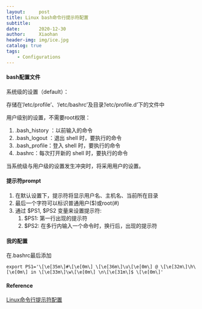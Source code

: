```yaml
---
layout:     post
title: Linux bash命令行提示符配置
subtitle:   
date:       2020-12-30
author:     Xiaohan
header-img: img/ice.jpg
catalog: true
tags:
    - Configurations
---
```


#### bash配置文件

系统级的设置（default）：

存储在’/etc/profile’、‘/etc/bashrc’及目录’/etc/profile.d’下的文件中

用户级别的设置，不需要root权限：
1. .bash_history ：以前输入的命令
2. .bash_logout ：退出 shell 时，要执行的命令
3. .bash_profile：登入 shell 时，要执行的命令
4. .bashrc：每次打开新的 shell 时，要执行的命令

当系统级与用户级的设置发生冲突时，将采用用户的设置。

#### 提示符prompt
1. 在默认设置下，提示符将显示用户名、主机名、当前所在目录
2. 最后一个字符可以标识普通用户($)或root(#)
3. 通过 \$PS1, \$PS2 变量来设置提示符: 
    1) \$PS1: 第一行出现的提示符
    2) \$PS2: 在多行内输入一个命令时，换行后，出现的提示符

#### 我的配置

在.bashrc最后添加
```
export PS1='\[\e[35m\]#\[\e[0m\] \[\e[36m\]\u\[\e[0m\] @ \[\e[32m\]\h\[\e[0m\] in \[\e[33m\]\w\[\e[0m\] \n\[\e[31m\]$ \[\e[0m\]'
```



#### Reference
[Linux命令行提示符配置](https://blog.csdn.net/u010003835/article/details/52705371)